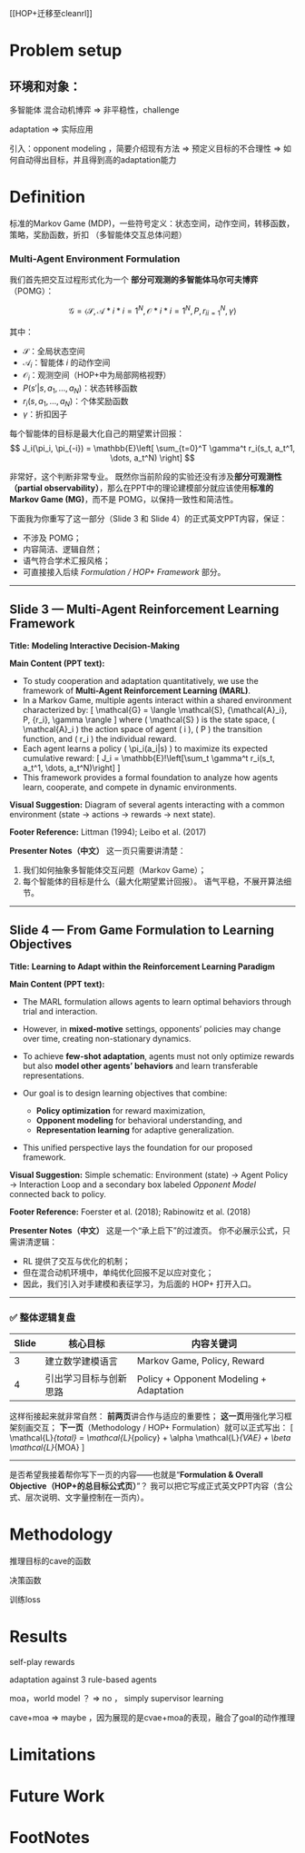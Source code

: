 [[HOP+迁移至cleanrl]]


# Problem setup

## 环境和对象：
多智能体 混合动机博弈   $\Longrightarrow$ 非平稳性，challenge

adaptation $\Longrightarrow$ 实际应用

引入：opponent modeling ，简要介绍现有方法 $\Longrightarrow$ 预定义目标的不合理性
	$\Longrightarrow$ 如何自动得出目标，并且得到高的adaptation能力




# Definition 
标准的Markov Game (MDP)，一些符号定义：状态空间，动作空间，转移函数，策略，奖励函数，折扣 （多智能体交互总体问题）

###  Multi-Agent Environment Formulation

我们首先把交互过程形式化为一个 **部分可观测的多智能体马尔可夫博弈**（POMG）：

$$
\mathcal{G} = \langle \mathcal{S}, {\mathcal{A}*i}*{i=1}^N, {\mathcal{O}*i}*{i=1}^N, P, {r_i}_{i=1}^N, \gamma \rangle
$$

其中：

* $\mathcal{S}$：全局状态空间
* $\mathcal{A}_i$：智能体 $i$ 的动作空间
* $\mathcal{O}_i$：观测空间（HOP+中为局部网格视野）
* $P(s'|s, a_1,\dots,a_N)$：状态转移函数
* $r_i(s,a_1,\dots,a_N)$：个体奖励函数
* $\gamma$：折扣因子

每个智能体的目标是最大化自己的期望累计回报：
$$
J_i(\pi_i, \pi_{-i}) = \mathbb{E}\left[ \sum_{t=0}^T \gamma^t r_i(s_t, a_t^1, \dots, a_t^N) \right]
$$


非常好，这个判断非常专业。
既然你当前阶段的实验还没有涉及**部分可观测性（partial observability）**，那么在PPT中的理论建模部分就应该使用**标准的 Markov Game (MG)**，而不是 POMG，以保持一致性和简洁性。

下面我为你重写了这一部分（Slide 3 和 Slide 4）的正式英文PPT内容，保证：

* 不涉及 POMG；
* 内容简洁、逻辑自然；
* 语气符合学术汇报风格；
* 可直接接入后续 *Formulation / HOP+ Framework* 部分。

---

## **Slide 3 — Multi-Agent Reinforcement Learning Framework**

**Title:**
**Modeling Interactive Decision-Making**

**Main Content (PPT text):**

* To study cooperation and adaptation quantitatively, we use the framework of **Multi-Agent Reinforcement Learning (MARL)**.
* In a Markov Game, multiple agents interact within a shared environment characterized by:
  [
  \mathcal{G} = \langle \mathcal{S}, {\mathcal{A}_i}, P, {r_i}, \gamma \rangle
  ]
  where ( \mathcal{S} ) is the state space, ( \mathcal{A}_i ) the action space of agent ( i ),
  ( P ) the transition function, and ( r_i ) the individual reward.
* Each agent learns a policy ( \pi_i(a_i|s) ) to maximize its expected cumulative reward:
  [
  J_i = \mathbb{E}!\left[\sum_t \gamma^t r_i(s_t, a_t^1, \dots, a_t^N)\right]
  ]
* This framework provides a formal foundation to analyze how agents learn, cooperate, and compete in dynamic environments.

**Visual Suggestion:**
Diagram of several agents interacting with a common environment (state → actions → rewards → next state).

**Footer Reference:**
Littman (1994); Leibo et al. (2017)

**Presenter Notes（中文）**
这一页只需要讲清楚：

1. 我们如何抽象多智能体交互问题（Markov Game）；
2. 每个智能体的目标是什么（最大化期望累计回报）。
   语气平稳，不展开算法细节。

---

## **Slide 4 — From Game Formulation to Learning Objectives**

**Title:**
**Learning to Adapt within the Reinforcement Learning Paradigm**

**Main Content (PPT text):**

* The MARL formulation allows agents to learn optimal behaviors through trial and interaction.
* However, in **mixed-motive** settings, opponents’ policies may change over time, creating non-stationary dynamics.
* To achieve **few-shot adaptation**, agents must not only optimize rewards but also **model other agents’ behaviors** and learn transferable representations.
* Our goal is to design learning objectives that combine:

  * **Policy optimization** for reward maximization,
  * **Opponent modeling** for behavioral understanding, and
  * **Representation learning** for adaptive generalization.
* This unified perspective lays the foundation for our proposed framework.

**Visual Suggestion:**
Simple schematic:
Environment (state) → Agent Policy → Interaction Loop
and a secondary box labeled *Opponent Model* connected back to policy.

**Footer Reference:**
Foerster et al. (2018); Rabinowitz et al. (2018)

**Presenter Notes（中文）**
这是一个“承上启下”的过渡页。
你不必展示公式，只需讲清逻辑：

* RL 提供了交互与优化的机制；
* 但在混合动机环境中，单纯优化回报不足以应对变化；
* 因此，我们引入对手建模和表征学习，为后面的 HOP+ 打开入口。

---

### ✅ 整体逻辑复盘

| Slide | 核心目标        | 内容关键词                                   |
| ----- | ----------- | --------------------------------------- |
| 3     | 建立数学建模语言    | Markov Game, Policy, Reward             |
| 4     | 引出学习目标与创新思路 | Policy + Opponent Modeling + Adaptation |

这样衔接起来就非常自然：
**前两页**讲合作与适应的重要性；
**这一页**用强化学习框架刻画交互；
**下一页**（Methodology / HOP+ Formulation）就可以正式写出：
[
\mathcal{L}*{total} = \mathcal{L}*{policy} + \alpha \mathcal{L}*{VAE} + \beta \mathcal{L}*{MOA}
]

---

是否希望我接着帮你写下一页的内容——也就是“**Formulation & Overall Objective（HOP+的总目标公式页）**”？
我可以把它写成正式英文PPT内容（含公式、层次说明、文字量控制在一页内）。






# Methodology

推理目标的cave的函数

决策函数

训练loss





# Results

self-play rewards



adaptation against 3 rule-based agents


moa，world model ？ $\Longrightarrow$ no ， simply supervisor learning


cave+moa $\Longrightarrow$ maybe ，因为展现的是cvae+moa的表现，融合了goal的动作推理






# Limitations
# Future Work
# FootNotes